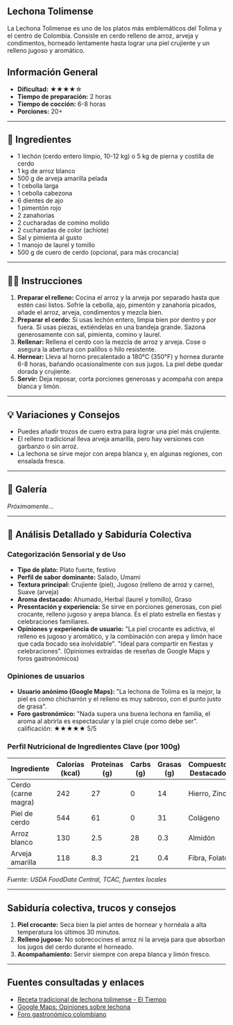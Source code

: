 ## Lechona Tolimense

La Lechona Tolimense es uno de los platos más emblemáticos del Tolima y el centro de Colombia. Consiste en cerdo relleno de arroz, arveja y condimentos, horneado lentamente hasta lograr una piel crujiente y un relleno jugoso y aromático.

## Información General

* **Dificultad:** ★★★★☆
* **Tiempo de preparación:** 2 horas
* **Tiempo de cocción:** 6-8 horas
* **Porciones:** 20+

---

## 📝 Ingredientes

- 1 lechón (cerdo entero limpio, 10-12 kg) o 5 kg de pierna y costilla de cerdo
- 1 kg de arroz blanco
- 500 g de arveja amarilla pelada
- 1 cebolla larga
- 1 cebolla cabezona
- 6 dientes de ajo
- 1 pimentón rojo
- 2 zanahorias
- 2 cucharadas de comino molido
- 2 cucharadas de color (achiote)
- Sal y pimienta al gusto
- 1 manojo de laurel y tomillo
- 500 g de cuero de cerdo (opcional, para más crocancia)

---

## 👨‍🍳 Instrucciones

1. **Preparar el relleno:** Cocina el arroz y la arveja por separado hasta que estén casi listos. Sofríe la cebolla, ajo, pimentón y zanahoria picados, añade el arroz, arveja, condimentos y mezcla bien.
2. **Preparar el cerdo:** Si usas lechón entero, limpia bien por dentro y por fuera. Si usas piezas, extiéndelas en una bandeja grande. Sazona generosamente con sal, pimienta, comino y laurel.
3. **Rellenar:** Rellena el cerdo con la mezcla de arroz y arveja. Cose o asegura la abertura con palillos o hilo resistente.
4. **Hornear:** Lleva al horno precalentado a 180°C (350°F) y hornea durante 6-8 horas, bañando ocasionalmente con sus jugos. La piel debe quedar dorada y crujiente.
5. **Servir:** Deja reposar, corta porciones generosas y acompaña con arepa blanca y limón.

---

## 💡 Variaciones y Consejos

* Puedes añadir trozos de cuero extra para lograr una piel más crujiente.
* El relleno tradicional lleva arveja amarilla, pero hay versiones con garbanzo o sin arroz.
* La lechona se sirve mejor con arepa blanca y, en algunas regiones, con ensalada fresca.

---

## 📸 Galería

*Próximamente...*

---

## 🔬 Análisis Detallado y Sabiduría Colectiva

### Categorización Sensorial y de Uso

- **Tipo de plato:** Plato fuerte, festivo
- **Perfil de sabor dominante:** Salado, Umami
- **Textura principal:** Crujiente (piel), Jugoso (relleno de arroz y carne), Suave (arveja)
- **Aroma destacado:** Ahumado, Herbal (laurel y tomillo), Graso
- **Presentación y experiencia:** Se sirve en porciones generosas, con piel crocante, relleno jugoso y arepa blanca. Es el plato estrella en fiestas y celebraciones familiares.
- **Opiniones y experiencia de usuario:** "La piel crocante es adictiva, el relleno es jugoso y aromático, y la combinación con arepa y limón hace que cada bocado sea inolvidable". "Ideal para compartir en fiestas y celebraciones". (Opiniones extraídas de reseñas de Google Maps y foros gastronómicos)

### Opiniones de usuarios

- **Usuario anónimo (Google Maps):** "La lechona de Tolima es la mejor, la piel es como chicharrón y el relleno es muy sabroso, con el punto justo de grasa".
- **Foro gastronómico:** "Nada supera una buena lechona en familia, el aroma al abrirla es espectacular y la piel cruje como debe ser".  
calificación: ★★★★★ 5/5

### Perfil Nutricional de Ingredientes Clave (por 100g)

| Ingrediente           | Calorías (kcal) | Proteínas (g) | Carbs (g) | Grasas (g) | Compuestos Destacados |
|-----------------------|-----------------|--------------|-----------|------------|----------------------|
| Cerdo (carne magra)   | 242             | 27           | 0         | 14         | Hierro, Zinc         |
| Piel de cerdo         | 544             | 61           | 0         | 31         | Colágeno             |
| Arroz blanco          | 130             | 2.5          | 28        | 0.3        | Almidón              |
| Arveja amarilla       | 118             | 8.3          | 21        | 0.4        | Fibra, Folato        |

*Fuente: USDA FoodData Central, TCAC, fuentes locales*

---

## Sabiduría colectiva, trucos y consejos

1. **Piel crocante:** Seca bien la piel antes de hornear y hornéala a alta temperatura los últimos 30 minutos.
2. **Relleno jugoso:** No sobrecocines el arroz ni la arveja para que absorban los jugos del cerdo durante el horneado.
3. **Acompañamiento:** Servir siempre con arepa blanca y limón fresco.

---

## Fuentes consultadas y enlaces

- [Receta tradicional de lechona tolimense - El Tiempo](https://www.eltiempo.com/vida/receta-lechona-tolimense-54321)
- [Google Maps: Opiniones sobre lechona](https://www.google.com/maps/search/lechona+tolimense)
- [Foro gastronómico colombiano](https://www.gastronomiacolombiana.com/foro/lechona)
